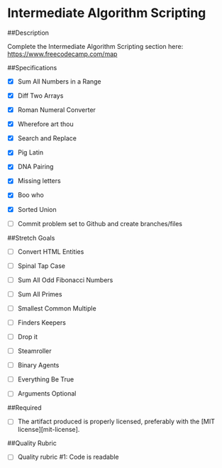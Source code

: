# Intermediate Algorithm Scripting



##Description



Complete the Intermediate Algorithm Scripting section here:
https://www.freecodecamp.com/map



##Specifications

- [X] Sum All Numbers in a Range 
- [X] Diff Two Arrays 
- [X] Roman Numeral Converter 
- [X] Wherefore art thou
- [X] Search and Replace
- [X] Pig Latin
- [X] DNA Pairing
- [X] Missing letters 
- [X] Boo who 
- [X] Sorted Union
- [ ] Commit problem set to Github and create branches/files



##Stretch Goals

- [ ] Convert HTML Entities 
- [ ] Spinal Tap Case
- [ ] Sum All Odd Fibonacci Numbers
- [ ] Sum All Primes
- [ ] Smallest Common Multiple
- [ ] Finders Keepers
- [ ] Drop it
- [ ] Steamroller
- [ ] Binary Agents
- [ ] Everything Be True
- [ ] Arguments Optional



##Required

- [ ] The artifact produced is properly licensed, preferably with the [MIT license][mit-license].



##Quality Rubric

- [ ] Quality rubric #1: Code is readable
